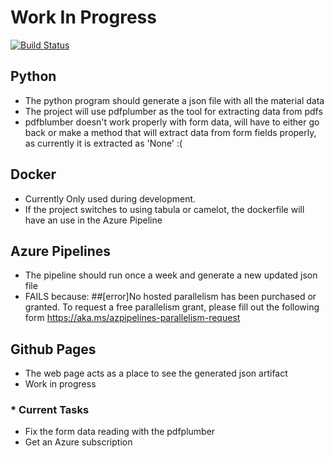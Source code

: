 # Work In Progress
[![Build Status](https://dev.azure.com/dori1411/kea-cs-final-project/_apis/build/status/ddorenDK.kea-final-exam?branchName=pipelines)](https://dev.azure.com/dori1411/kea-cs-final-project/_build/latest?definitionId=1&branchName=pipelines)
## Python
- The python program should generate a json file with all the material data
- The project will use pdfplumber as the tool for extracting data from pdfs
- pdfblumber doesn't work properly with form data, will have to either go back or make a method that will extract data from form fields properly, as currently it is extracted as     'None' :( 

## Docker
- Currently Only used during development.
- If the project switches to using tabula or camelot, the dockerfile will have an use in the Azure Pipeline

## Azure Pipelines
- The pipeline should run once a week and generate a new updated json file
- FAILS because: ##[error]No hosted parallelism has been purchased or granted. To request a free parallelism grant, please fill out the following form https://aka.ms/azpipelines-parallelism-request

## Github Pages
- The web page acts as a place to see the generated json artifact
- Work in progress

### * Current Tasks 
- Fix the form data reading with the pdfplumber
- Get an Azure subscription
